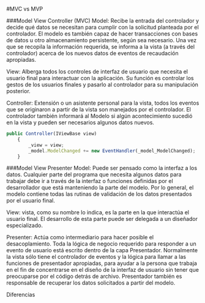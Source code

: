 #MVC vs MVP

###Model View Controller (MVC)
Model: Recibe la entrada del controlador y decide qué datos se necesitan para cumplir con la solicitud planteada por el controlador. El modelo es también capaz de hacer transacciones con bases de datos u otro almacenamiento persistente, según sea necesario. Una vez que se recopila la información requerida, se informa a la vista (a través del controlador) acerca de los nuevos datos de eventos de recaudación apropiadas.

View: Alberga todos los controles de interfaz de usuario que necesita el usuario final para interactuar con la aplicación. Su función es controlar los gestos de los usuarios finales y pasarlo al controlador para su manipulación posterior.

Controller: Extensión o un asistente personal para la vista, todos los eventos que se originaron a partir de la vista son manejados por el controlador. El controlador también informará al Modelo si algún acontecimiento sucedió en la vista y pueden ser necesarios algunos datos nuevos.

```javascript
public Controller(IViewBase view)
    {
        _view = view;
        _model.ModelChanged += new EventHandler(_model_ModelChanged);    
    }
```

###Model View Presenter
Model: Puede ser pensado como la interfaz a los datos. Cualquier parte del programa que necesita algunos datos para trabajar debe ir a través de la interfaz o funciones definidas por el desarrollador que está manteniendo la parte del modelo. Por lo general, el modelo contiene todas las rutinas de validación de los datos presentados por el usuario final.

View: vista, como su nombre lo indica, es la parte en la que interactúa el usuario final. El desarrollo de esta parte puede ser delegada a un diseñador especializado.

Presenter: Actúa como intermediario para hacer posible el desacoplamiento. Toda la lógica de negocio requerido para responder a un evento de usuario está escrito dentro de la capa Presentador. Normalmente la vista sólo tiene el controlador de eventos y la lógica para llamar a las funciones de presentador apropiadas, para ayudar a la persona que trabaja en el fin de concentrarse en el diseño de la interfaz de usuario sin tener que preocuparse por el código detrás de archivo. Presentador también es responsable de recuperar los datos solicitados a partir del modelo.

Diferencias

